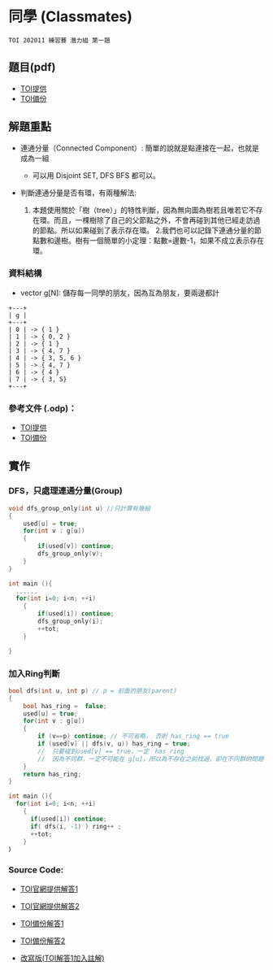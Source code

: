 <!--
Tags: DFS, Disjoint Set並查集, TOI,




-->

# 同學 (Classmates)

``TOI 202011 練習賽 潛力組 第一題``

## 題目(pdf)  
* [TOI提供](https://toi-reg.csie.ntnu.edu.tw/question/202011/Classmates.pdf)  
* [TOI備份](source\Classmates.pdf)  

## 解題重點
* 連通分量（Connected Component）: 簡單的說就是點連接在一起，也就是成為一組
  * 可以用 Disjoint SET, DFS  BFS 都可以。

* 判斷連通分量是否有環，有兩種解法:
  1. 本題使用關於「樹（tree）」的特性判斷，因為無向圖為樹若且唯若它不存在環。而且，一棵樹除了自己的父節點之外，不會再碰到其他已經走訪過的節點。所以如果碰到了表示存在環。
  2.我們也可以記錄下連通分量的節點數和邊樹。樹有一個簡單的小定理：點數=邊數-1，如果不成立表示存在環。


### 資料結構  
* vector<int> g[N]: 儲存每一同學的朋友，因為互為朋友，要兩邊都計

``` console
+---+
| g |
+---+
| 0 | -> { 1 }
| 1 | -> { 0, 2 }
| 2 | -> { 1 }
| 3 | -> { 4, 7 }
| 4 | -> { 3, 5, 6 }
| 5 | -> { 4, 7 }
| 6 | -> { 4 }
| 7 | -> { 3, 5}
+---+
```

### 參考文件 (.odp)：
* [TOI提供](https://toi-reg.csie.ntnu.edu.tw/question/202011/Classmates.odp)  
* [TOI備份](source\Classmates.odp)  


## 實作
### DFS，只處理連通分量(Group)

``` c++
void dfs_group_only(int u) //只計算有幾組
{
	used[u] = true;
	for(int v : g[u])
	{
		if(used[v]) continue;
		dfs_group_only(v);
	}
}

int main (){
  ......
  for(int i=0; i<n; ++i)
	{
		if(used[i]) continue;
		dfs_group_only(i);
		++tot;
	}

}
```

### 加入Ring判斷

``` c++
bool dfs(int u, int p) // p = 前面的朋友(parent)
{
	bool has_ring =  false;
	used[u] = true;
	for(int v : g[u])
	{
		if (v==p) continue; // 不可省略， 否則 has_ring == true
		if (used[v] || dfs(v, u)) has_ring = true; 
		//  只要碰到used[v] == true，一定　has_ring 
		// 	因為不同群，一定不可能在 g[u]，所以為不存在之前找過，卻在不同群的問題
	}
	return has_ring;
}

int main (){
  for(int i=0; i<n; ++i)
    {
      if(used[i]) continue;
      if( dfs(i, -1) ) ring++ ;
      ++tot;
    }
｝
```

### Source Code:
* [TOI官網提供解答1](https://toi-reg.csie.ntnu.edu.tw/question/202011/Classmates_100_1.cpp)
* [TOI官網提供解答2](https://toi-reg.csie.ntnu.edu.tw/question/202011/Classmates_100_2.cpp)
* [TOI備份解答1](source\Classmates_100_1_toi.cpp)
* [TOI備份解答2](source\Classmates_100_2_toi.cpp)

* [改寫版(TOI解答1加入註解)](source\Classmates_100_1.cpp)
